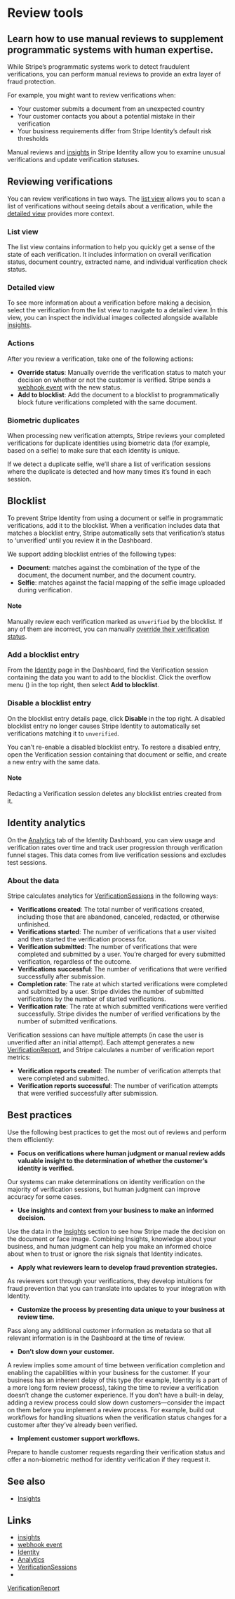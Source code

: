 # Review tools

## Learn how to use manual reviews to supplement programmatic systems with human expertise.

While Stripe’s programmatic systems work to detect fraudulent verifications, you
can perform manual reviews to provide an extra layer of fraud protection.

For example, you might want to review verifications when:

- Your customer submits a document from an unexpected country
- Your customer contacts you about a potential mistake in their verification
- Your business requirements differ from Stripe Identity’s default risk
thresholds

Manual reviews and [insights](https://docs.stripe.com/identity/insights) in
Stripe Identity allow you to examine unusual verifications and update
verification statuses.

## Reviewing verifications

You can review verifications in two ways. The [list
view](https://docs.stripe.com/identity/review-tools#list-view) allows you to
scan a list of verifications without seeing details about a verification, while
the [detailed view](https://docs.stripe.com/identity/review-tools#detailed-view)
provides more context.

### List view

The list view contains information to help you quickly get a sense of the state
of each verification. It includes information on overall verification status,
document country, extracted name, and individual verification check status.

### Detailed view

To see more information about a verification before making a decision, select
the verification from the list view to navigate to a detailed view. In this
view, you can inspect the individual images collected alongside available
[insights](https://docs.stripe.com/identity/insights).

### Actions

After you review a verification, take one of the following actions:

- **Override status**: Manually override the verification status to match your
decision on whether or not the customer is verified. Stripe sends a [webhook
event](https://docs.stripe.com/identity/handle-verification-outcomes) with the
new status.
- **Add to blocklist**: Add the document to a blocklist to programmatically
block future verifications completed with the same document.

### Biometric duplicates

When processing new verification attempts, Stripe reviews your completed
verifications for duplicate identities using biometric data (for example, based
on a selfie) to make sure that each identity is unique.

If we detect a duplicate selfie, we’ll share a list of verification sessions
where the duplicate is detected and how many times it’s found in each session.

## Blocklist

To prevent Stripe Identity from using a document or selfie in programmatic
verifications, add it to the blocklist. When a verification includes data that
matches a blocklist entry, Stripe automatically sets that verification’s status
to ‘unverified‘ until you review it in the Dashboard.

We support adding blocklist entries of the following types:

- **Document**: matches against the combination of the type of the document, the
document number, and the document country.
- **Selfie**: matches against the facial mapping of the selfie image uploaded
during verification.

#### Note

Manually review each verification marked as `unverified` by the blocklist. If
any of them are incorrect, you can manually [override their verification
status](https://docs.stripe.com/identity/review-tools#actions).

### Add a blocklist entry

From the [Identity](https://dashboard.stripe.com/identity) page in the
Dashboard, find the Verification session containing the data you want to add to
the blocklist. Click the overflow menu ​​() in the top right, then select **Add
to blocklist**.

### Disable a blocklist entry

On the blocklist entry details page, click **Disable** in the top right. A
disabled blocklist entry no longer causes Stripe Identity to automatically set
verifications matching it to `unverified`.

You can’t re-enable a disabled blocklist entry. To restore a disabled entry,
open the Verification session containing that document or selfie, and create a
new entry with the same data.

#### Note

Redacting a Verification session deletes any blocklist entries created from it.

## Identity analytics

On the [Analytics](https://dashboard.stripe.com/identity/overview) tab of the
Identity Dashboard, you can view usage and verification rates over time and
track user progression through verification funnel stages. This data comes from
live verification sessions and excludes test sessions.

### About the data

Stripe calculates analytics for
[VerificationSessions](https://docs.stripe.com/identity/verification-sessions)
in the following ways:

- **Verifications created**: The total number of verifications created,
including those that are abandoned, canceled, redacted, or otherwise unfinished.
- **Verifications started**: The number of verifications that a user visited and
then started the verification process for.
- **Verification submitted**: The number of verifications that were completed
and submitted by a user. You’re charged for every submitted verification,
regardless of the outcome.
- **Verifications successful**: The number of verifications that were verified
successfully after submission.
- **Completion rate**: The rate at which started verifications were completed
and submitted by a user. Stripe divides the number of submitted verifications by
the number of started verifications.
- **Verification rate**: The rate at which submitted verifications were verified
successfully. Stripe divides the number of verified verifications by the number
of submitted verifications.

Verification sessions can have multiple attempts (in case the user is unverified
after an initial attempt). Each attempt generates a new
[VerificationReport](https://docs.stripe.com/api/identity/verification_reports),
and Stripe calculates a number of verification report metrics:

- **Verification reports created**: The number of verification attempts that
were completed and submitted.
- **Verification reports successful**: The number of verification attempts that
were verified successfully after submission.

## Best practices

Use the following best practices to get the most out of reviews and perform them
efficiently:

- **Focus on verifications where human judgment or manual review adds valuable
insight to the determination of whether the customer’s identity is verified.**

Our systems can make determinations on identity verification on the majority of
verification sessions, but human judgment can improve accuracy for some cases.
- **Use insights and context from your business to make an informed decision.**

Use the data in the [Insights](https://docs.stripe.com/identity/insights)
section to see how Stripe made the decision on the document or face image.
Combining Insights, knowledge about your business, and human judgment can help
you make an informed choice about when to trust or ignore the risk signals that
Identity indicates.
- **Apply what reviewers learn to develop fraud prevention strategies.**

As reviewers sort through your verifications, they develop intuitions for fraud
prevention that you can translate into updates to your integration with
Identity.
- **Customize the process by presenting data unique to your business at review
time.**

Pass along any additional customer information as metadata so that all relevant
information is in the Dashboard at the time of review.
- **Don’t slow down your customer.**

A review implies some amount of time between verification completion and
enabling the capabilities within your business for the customer. If your
business has an inherent delay of this type (for example, Identity is a part of
a more long form review process), taking the time to review a verification
doesn’t change the customer experience. If you don’t have a built-in delay,
adding a review process could slow down customers—consider the impact on them
before you implement a review process. For example, build out workflows for
handling situations when the verification status changes for a customer after
they’ve already been verified.
- **Implement customer support workflows.**

Prepare to handle customer requests regarding their verification status and
offer a non-biometric method for identity verification if they request it.

## See also

- [Insights](https://docs.stripe.com/identity/insights)

## Links

- [insights](https://docs.stripe.com/identity/insights)
- [webhook event](https://docs.stripe.com/identity/handle-verification-outcomes)
- [Identity](https://dashboard.stripe.com/identity)
- [Analytics](https://dashboard.stripe.com/identity/overview)
- [VerificationSessions](https://docs.stripe.com/identity/verification-sessions)
-
[VerificationReport](https://docs.stripe.com/api/identity/verification_reports)
